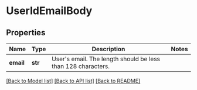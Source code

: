 # UserIdEmailBody

## Properties
Name | Type | Description | Notes
------------ | ------------- | ------------- | -------------
**email** | **str** | User&#x27;s email. The length should be less than 128 characters. | 

[[Back to Model list]](../README.md#documentation-for-models) [[Back to API list]](../README.md#documentation-for-api-endpoints) [[Back to README]](../README.md)


